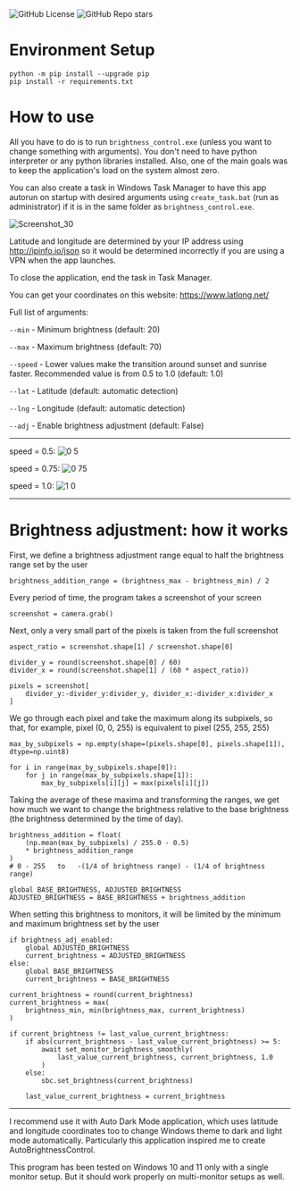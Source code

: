 <div align="left">
  <img alt="GitHub License" src="https://img.shields.io/github/license/MishaGalin/AutoBrightnessControl">
  <img alt="GitHub Repo stars" src="https://img.shields.io/github/stars/MishaGalin/AutoBrightnessControl">
</div>

# Environment Setup

```
python -m pip install --upgrade pip
pip install -r requirements.txt
```

# How to use

All you have to do is to run ```brightness_control.exe``` (unless you want to change something with arguments). You don't need to have python interpreter or any python libraries installed. Also, one of the main goals was to keep the application's load on the system almost zero.

You can also create a task in Windows Task Manager to have this app autorun on startup with desired arguments using ```create_task.bat``` (run as administrator) if it is in the same folder as ```brightness_control.exe```.

![Screenshot_30](https://github.com/user-attachments/assets/bb4f7dda-2743-4487-b54d-8563f545abe9)

Latitude and longitude are determined by your IP address using http://ipinfo.io/json so it would be determined incorrectly if you are using a VPN when the app launches.

To close the application, end the task in Task Manager.

You can get your coordinates on this website: https://www.latlong.net/

Full list of arguments:

```--min``` - Minimum brightness (default: 20)

```--max``` - Maximum brightness (default: 70)

```--speed``` - Lower values make the transition around sunset and sunrise faster. Recommended value is from 0.5 to 1.0 (default: 1.0)

```--lat``` - Latitude (default: automatic detection)

```--lng``` - Longitude (default: automatic detection)

```--adj``` - Enable brightness adjustment (default: False)

---

speed = 0.5:
![0 5](https://github.com/user-attachments/assets/d5e40796-5f55-4bdf-9441-119b854e05ff)

speed = 0.75:
![0 75](https://github.com/user-attachments/assets/57bc00d4-cccc-461d-beef-124dccc6212a)

speed = 1.0:
![1 0](https://github.com/user-attachments/assets/41ed7861-4ef0-436b-bdfa-e57a4e782130)

---

# Brightness adjustment: how it works

First, we define a brightness adjustment range equal to half the brightness range set by the user

```
brightness_addition_range = (brightness_max - brightness_min) / 2
```

Every period of time, the program takes a screenshot of your screen

```
screenshot = camera.grab()
```

Next, only a very small part of the pixels is taken from the full screenshot

```
aspect_ratio = screenshot.shape[1] / screenshot.shape[0]

divider_y = round(screenshot.shape[0] / 60)
divider_x = round(screenshot.shape[1] / (60 * aspect_ratio))

pixels = screenshot[
    divider_y:-divider_y:divider_y, divider_x:-divider_x:divider_x
]
```

We go through each pixel and take the maximum along its subpixels, so that, for example, pixel (0, 0, 255) is equivalent to pixel (255, 255, 255)

```
max_by_subpixels = np.empty(shape=(pixels.shape[0], pixels.shape[1]), dtype=np.uint8)

for i in range(max_by_subpixels.shape[0]):
    for j in range(max_by_subpixels.shape[1]):
        max_by_subpixels[i][j] = max(pixels[i][j])
```

Taking the average of these maxima and transforming the ranges, we get how much we want to change the brightness relative to the base brightness (the brightness determined by the time of day).

```
brightness_addition = float(
    (np.mean(max_by_subpixels) / 255.0 - 0.5)
    * brightness_addition_range
)
# 0 - 255   to   -(1/4 of brightness range) - (1/4 of brightness range)

global BASE_BRIGHTNESS, ADJUSTED_BRIGHTNESS
ADJUSTED_BRIGHTNESS = BASE_BRIGHTNESS + brightness_addition
```

When setting this brightness to monitors, it will be limited by the minimum and maximum brightness set by the user

```
if brightness_adj_enabled:
    global ADJUSTED_BRIGHTNESS
    current_brightness = ADJUSTED_BRIGHTNESS
else:
    global BASE_BRIGHTNESS
    current_brightness = BASE_BRIGHTNESS

current_brightness = round(current_brightness)
current_brightness = max(
    brightness_min, min(brightness_max, current_brightness)
)

if current_brightness != last_value_current_brightness:
    if abs(current_brightness - last_value_current_brightness) >= 5:
        await set_monitor_brightness_smoothly(
            last_value_current_brightness, current_brightness, 1.0
        )
    else:
        sbc.set_brightness(current_brightness)

    last_value_current_brightness = current_brightness
```

---

I recommend use it with Auto Dark Mode application, which uses latitude and longitude coordinates too to change Windows theme to dark and light mode automatically. Particularly this application inspired me to create AutoBrightnessControl.

This program has been tested on Windows 10 and 11 only with a single monitor setup. But it should work properly on multi-monitor setups as well.
